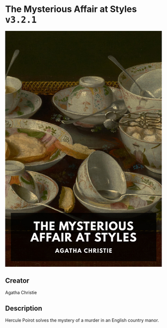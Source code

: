 
# The Mysterious Affair at Styles <kbd>v3.2.1</kbd>

<center>
  <img src="./cover-1024.jpg"/>
</center>

## Creator
Agatha Christie

## Description
Hercule Poirot solves the mystery of a murder in an English country manor.
